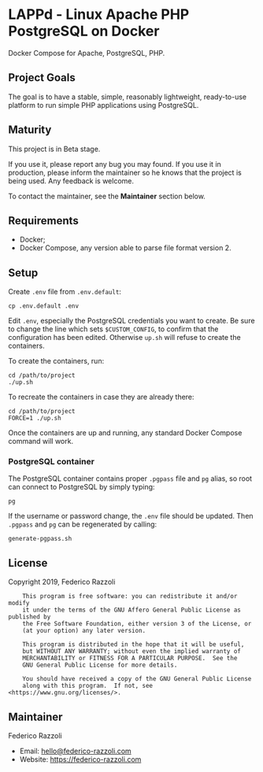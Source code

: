 # LAPPd - Linux Apache PHP PostgreSQL on Docker

Docker Compose for Apache, PostgreSQL, PHP.

## Project Goals

The goal is to have a stable, simple, reasonably lightweight, ready-to-use
platform to run simple PHP applications using PostgreSQL.

## Maturity

This project is in Beta stage.

If you use it, please report any bug you may found.
If you use it in production, please inform the maintainer so he knows that the 
project is being used.
Any feedback is welcome.

To contact the maintainer, see the **Maintainer** section below.

## Requirements

- Docker;
- Docker Compose, any version able to parse file format version 2.

## Setup

Create `.env` file from `.env.default`:

```
cp .env.default .env
```

Edit `.env`, especially the PostgreSQL credentials you want to create.
Be sure to change the line which sets `$CUSTOM_CONFIG`, to confirm that the configuration
has been edited. Otherwise `up.sh` will refuse to create the containers.

To create the containers, run:

```
cd /path/to/project
./up.sh
```

To recreate the containers in case they are already there:

```
cd /path/to/project
FORCE=1 ./up.sh
```

Once the containers are up and running, any standard Docker Compose command
will work.

### PostgreSQL container

The PostgreSQL container contains proper `.pgpass` file and `pg` alias, so root
can connect to PostgreSQL by simply typing:

```
pg
```

If the username or password change, the `.env` file should be updated. Then `.pgpass`
and `pg` can be regenerated by calling:

```
generate-pgpass.sh
```

## License

Copyright 2019, Federico Razzoli

```
    This program is free software: you can redistribute it and/or modify
    it under the terms of the GNU Affero General Public License as published by
    the Free Software Foundation, either version 3 of the License, or
    (at your option) any later version.

    This program is distributed in the hope that it will be useful,
    but WITHOUT ANY WARRANTY; without even the implied warranty of
    MERCHANTABILITY or FITNESS FOR A PARTICULAR PURPOSE.  See the
    GNU General Public License for more details.

    You should have received a copy of the GNU General Public License
    along with this program.  If not, see <https://www.gnu.org/licenses/>.
```

## Maintainer

Federico Razzoli
- Email: <hello@federico-razzoli.com>
- Website: https://federico-razzoli.com


